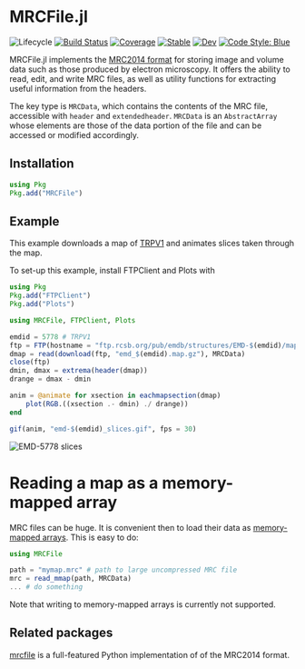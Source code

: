 # MRCFile.jl
![Lifecycle](https://img.shields.io/badge/lifecycle-experimental-orange.svg)
[![Build Status](https://github.com/sethaxen/MRCFile.jl/workflows/CI/badge.svg)](https://github.com/sethaxen/MRCFile.jl/actions?query=workflow%3ACI+branch%main)
[![Coverage](https://codecov.io/gh/sethaxen/MRCFile.jl/branch/main/graph/badge.svg)](https://codecov.io/gh/sethaxen/MRCFile.jl)
[![Stable](https://img.shields.io/badge/docs-stable-blue.svg)](https://sethaxen.github.io/MRCFile.jl/stable)
[![Dev](https://img.shields.io/badge/docs-dev-blue.svg)](https://sethaxen.github.io/MRCFile.jl/dev)
[![Code Style: Blue](https://img.shields.io/badge/code%20style-blue-4495d1.svg)](https://github.com/invenia/BlueStyle)

MRCFile.jl implements the [MRC2014 format](https://www.ccpem.ac.uk/mrc_format/mrc2014.php) for storing image and volume data such as those produced by electron microscopy.
It offers the ability to read, edit, and write MRC files, as well as utility functions for extracting useful information from the headers.

The key type is `MRCData`, which contains the contents of the MRC file, accessible with `header` and `extendedheader`.
`MRCData` is an `AbstractArray` whose elements are those of the data portion of the file and can be accessed or modified accordingly.

## Installation

```julia
using Pkg
Pkg.add("MRCFile")
```

## Example

This example downloads a map of [TRPV1](https://www.emdataresource.org/EMD-5778) and animates slices taken through the map.

To set-up this example, install FTPClient and Plots with

```julia
using Pkg
Pkg.add("FTPClient")
Pkg.add("Plots")
```

```julia
using MRCFile, FTPClient, Plots

emdid = 5778 # TRPV1
ftp = FTP(hostname = "ftp.rcsb.org/pub/emdb/structures/EMD-$(emdid)/map")
dmap = read(download(ftp, "emd_$(emdid).map.gz"), MRCData)
close(ftp)
dmin, dmax = extrema(header(dmap))
drange = dmax - dmin

anim = @animate for xsection in eachmapsection(dmap)
    plot(RGB.((xsection .- dmin) ./ drange))
end

gif(anim, "emd-$(emdid)_slices.gif", fps = 30)
```

![EMD-5778 slices](https://github.com/sethaxen/MRCFile.jl/blob/main/docs/src/assets/emd-5778_slices.gif)

# Reading a map as a memory-mapped array

MRC files can be huge.
It is convenient then to load their data as [memory-mapped arrays](https://docs.julialang.org/en/v1/stdlib/Mmap/).
This is easy to do:

```julia
using MRCFile

path = "mymap.mrc" # path to large uncompressed MRC file
mrc = read_mmap(path, MRCData)
... # do something
```

Note that writing to memory-mapped arrays is currently not supported.

## Related packages

[mrcfile](https://github.com/ccpem/mrcfile) is a full-featured Python implementation of of the MRC2014 format.
